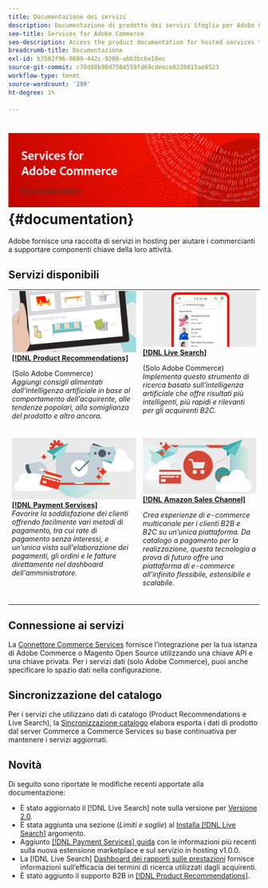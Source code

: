 ```yaml
---
title: Documentazione dei servizi
description: Documentazione di prodotto dei servizi Sfoglia per Adobe Commerce
seo-title: Services for Adobe Commerce
seo-description: Access the product documentation for hosted services that help Adobe Commerce and Magento Open Source merchants support key components of their business.
breadcrumb-title: Documentazione
exl-id: b3502f96-0809-442c-9208-abb3bc6e18ec
source-git-commit: c70d08b90d7584559fd69cdeece0220015ae8523
workflow-type: tm+mt
source-wordcount: '299'
ht-degree: 1%

---
```


# <!-- use banner as heading -->![Documentazione dei servizi](./assets/banner-services-home.png) {#documentation}

Adobe fornisce una raccolta di servizi in hosting per aiutare i commercianti a supportare componenti chiave della loro attività.

## Servizi disponibili

<table>
<tr>
   <td valign="top">
       <img alt="[!UICONTROL Product Recommendations]" src="assets/product-recs.png" />
    <div><a href="https://experienceleague.adobe.com/docs/commerce-merchant-services/product-recommendations/overview.html">
    <strong>[!DNL Product Recommendations]</strong></a>
    </div>
    <p>(Solo Adobe Commerce)<br><em>Aggiungi consigli alimentati dall’intelligenza artificiale in base al comportamento dell’acquirente, alle tendenze popolari, alla somiglianza del prodotto e altro ancora.</em></p>
    <br>
  </td>
  <td valign="top">
      <img alt="[!DNL Live Search]" src="assets/live-search.png" />
    <div>
    <a href="https://experienceleague.adobe.com/docs/commerce-merchant-services/live-search/overview.html"><strong>[!DNL Live Search]</strong></a>
    </div>
    <p>(Solo Adobe Commerce)<br><em>Implementa questo strumento di ricerca basato sull’intelligenza artificiale che offre risultati più intelligenti, più rapidi e rilevanti per gli acquirenti B2C.</em></p>
    <br>
  </td>
</tr>
<tr>
  <td valign="top">
    <img alt="[!DNL Payment Services]" src="assets/payment-services.png"/>
    <div>
    <a href="https://experienceleague.adobe.com/docs/commerce-merchant-services/payment-services/guide-overview.html"><strong>[!DNL Payment Services]</strong></a>
    </div>
    <em>Favorire la soddisfazione dei clienti offrendo facilmente vari metodi di pagamento, tra cui rate di pagamento senza interessi, e un'unica vista sull'elaborazione dei pagamenti, gli ordini e le fatture direttamente nel dashboard dell'amministratore.</em>
    <br>
  </td>
    <td valign="top">
       <img alt="Canale di vendita Amazon" src="assets/amazon-channel.png" />
    <div><a href="https://experienceleague.adobe.com/docs/commerce-channels/amazon/guide-overview.html">
    <strong>[!DNL Amazon Sales Channel]</strong></a>
    </div>
    <p><em>Crea esperienze di e-commerce multicanale per i clienti B2B e B2C su un’unica piattaforma. Da catalogo a pagamento per la realizzazione, questa tecnologia a prova di futuro offre una piattaforma di e-commerce all’infinito flessibile, estensibile e scalabile.</em></p>
    <br>
  </td>
</tr>
</table>

## Connessione ai servizi

La [Connettore Commerce Services](saas.md) fornisce l’integrazione per la tua istanza di Adobe Commerce o Magento Open Source utilizzando una chiave API e una chiave privata. Per i servizi dati (solo Adobe Commerce), puoi anche specificare lo spazio dati nella configurazione.

## Sincronizzazione del catalogo

Per i servizi che utilizzano dati di catalogo (Product Recommendations e Live Search), la [Sincronizzazione catalogo](catalog-sync.md) elabora esporta i dati di prodotto dal server Commerce a Commerce Services su base continuativa per mantenere i servizi aggiornati.

## Novità

Di seguito sono riportate le modifiche recenti apportate alla documentazione:

* È stato aggiornato il [!DNL Live Search] note sulla versione per [Versione 2.0](/help/live-search/release-notes.md).
* È stata aggiunta una sezione (_Limiti e soglie_) al [Installa [!DNL Live Search]](/help/live-search/install.md) argomento.
* Aggiunto [[!DNL Payment Services] guida](/help/payment-services/guide-overview.md) con le informazioni più recenti sulla nuova estensione marketplace e sul servizio in hosting v1.0.0.
* La [!DNL Live Search] [Dashboard dei rapporti sulle prestazioni](/help/live-search/performance.md) fornisce informazioni sull’efficacia dei termini di ricerca utilizzati dagli acquirenti.
* È stato aggiunto il supporto B2B in [[!DNL Product Recommendations]](/help/product-recommendations/overview.md).
